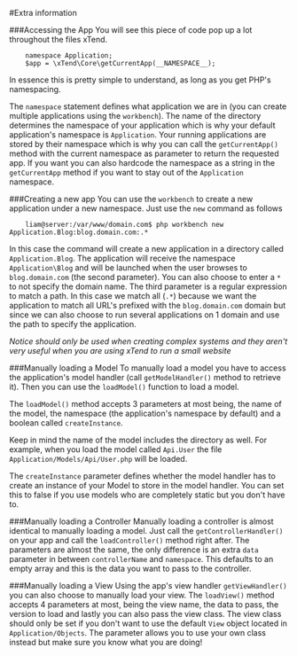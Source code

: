 #Extra information

###Accessing the App
You will see this piece of code pop up a lot throughout the files xTend.

```
    namespace Application;
    $app = \xTend\Core\getCurrentApp(__NAMESPACE__);
```

In essence this is pretty simple to understand, as long as
you get PHP's namespacing.

The `namespace` statement defines what application we are  in (you can create multiple applications using the `workbench`). The name of the directory determines the namespace of your application which is why your default application's namespace is `Application`. Your running applications are stored by their namespace which is why you can call the `getCurrentApp()` method with the current namespace as parameter to return the requested app. If you want you can also hardcode the namespace as a string in the `getCurrentApp` method if you want to stay out of the `Application` namespace.

###Creating a new app
You can use the `workbench` to create a new application under a new namespace. Just use the `new` command as follows
```
    liam@server:/var/www/domain.com$ php workbench new Application.Blog:blog.domain.com:.*
```

In this case the command will create a new application in a directory called `Application.Blog`. The application will receive the namespace `Application\Blog` and will be launched when the user browses to `blog.domain.com` (the second parameter). You can also choose to enter a `*` to not specify the domain name. The third parameter is a regular expression to match a path. In this case we match all (`.*`) because we want the application to match all URL's prefixed with the `blog.domain.com` domain but since we can also choose to run several applications on 1 domain and use the path to specify the application.

*Notice should only be used when creating complex systems and they aren't very useful when you are using xTend to run a small website*

###Manually loading a Model
To manually load a model you have to access the application's model handler (call `getModelHandler()` method to retrieve it). Then you can use the `loadModel()` function to load a model.  

The `loadModel()` method accepts 3 parameters at most being, the name of the model, the namespace (the application's namespace by default) and a boolean called `createInstance`.  

Keep in mind the name of the model includes the directory as well. For example, when you load the model called `Api.User` the file `Application/Models/Api/User.php` will be loaded.

The `createInstance` parameter defines whether the model handler has to create an instance of your Model to store in the model handler. You can set this to false if you use models who are completely static but you don't have to.

###Manually loading a Controller
Manually loading a controller is almost identical to manually loading a model. Just call the `getControllerHandler()` on your app and call the `loadController()` method right after. The parameters are almost the same, the only difference is an extra `data` parameter in between `controllerName` and `namespace`. This defaults to an empty array and this is the data you want to pass to the controller.

###Manually loading a View
Using the app's view handler `getViewHandler()` you can also choose to manually load your view. The `loadView()` method accepts 4 parameters at most, being the view name, the data to pass, the version to load and lastly you can also pass the view class. The view class should only be set if you don't want to use the default `View` object located in `Application/Objects`. The parameter allows you to use your own class instead but make sure you know what you are doing!
